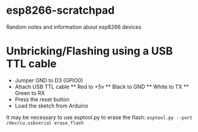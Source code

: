 # esp8266-scratchpad
Random notes and information about esp8266 devices

# Unbricking/Flashing using a USB TTL cable
* Jumper GND to D3 (GPIO0)
* Attach USB TTL cable
** Red to +5v
** Black to GND
** White to TX
** Green to RX
* Press the reset button
* Load the sketch from Arduino

It may be necessary to use esptool.py to erase the flash:
```esptool.py --port /dev/cu.usbserial erase_flash```
